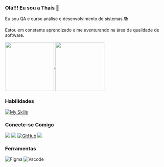 ### Olá!!! Eu sou a Thaís 👋
Eu sou QA e curso análise e desenvolvimento de sistemas.📚

Estou em constante aprendizado e me aventurando na área de qualidade de software.

<div> 
    <a href="https://github.com/Thaiss26">
      <img height=160 align="center" src="https://github-readme-stats.vercel.app/api?username=Thaiss26&show_icons=true&theme=dark" />
    </a>
    <a href="https://github.com/Thaiss26/convoychat">
      <img height=160 align="center" src="https://github-readme-stats.vercel.app/api/top-langs?username=Thaiss26&layout=compact&langs_count=8&card_width=320&theme=dark" />
    </a>
</div>


### Habilidades

<a href="https://skillicons.dev"><img src="https://skillicons.dev/icons?i=cypress,selenium,python,javascript,react,nodejs,css,html,git,githubactions,github&theme=light&perline=15" alt="My Skills" /></a>

 ### Conecte-se Comigo

 <a href = "mailto:contatorthais.vieraa26@gmail.com"><img src="https://img.shields.io/badge/-Gmail-%23333?style=for-the-badge&logo=gmail&logoColor=red" target="_blank"></a>
  <a href="https://www.linkedin.com/in/thaíssilva26" target="_blank"><img src="https://img.shields.io/badge/-LinkedIn-%230077B5?style=for-the-badge&logo=linkedin&logoColor=white" target="_blank"></a> 
  [![GitHub](https://img.shields.io/badge/GitHub-100000?style=for-the-badge&logo=github&logoColor=white)](https://github.com/Thaiss26)
  <a href="https://instagram.com/thaiss15__" target="_blank"><img src="https://img.shields.io/badge/-Instagram-%23E4405F?style=for-the-badge&logo=instagram&logoColor=white" target="_blank"></a>

### Ferramentas

![Figma](https://img.shields.io/badge/Figma-696969?style=for-the-badge&logo=figma&logoColor=blank)
![Vscode](https://img.shields.io/badge/Vscode-007ACC?style=for-the-badge&logo=visual-studio-code&logoColor=white)



